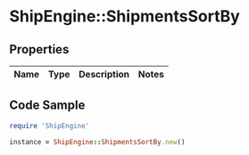 # ShipEngine::ShipmentsSortBy

## Properties

Name | Type | Description | Notes
------------ | ------------- | ------------- | -------------

## Code Sample

```ruby
require 'ShipEngine'

instance = ShipEngine::ShipmentsSortBy.new()
```



